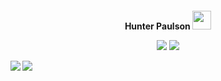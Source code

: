 <h4 align="center"> Hunter Paulson <img src="https://raw.githubusercontent.com/MartinHeinz/MartinHeinz/master/wave.gif" width="30px"> 

<p align="center">
  <img src="https://img.shields.io/badge/System-Ubuntu%2020.04-informational?style=flat&logo=linux&style=for-the-badge" />
  <img src="https://img.shields.io/badge/Editor-VSCode-informational?style=flat&logo=visual-studio-code&style=for-the-badge&logoColor=blue" /></p>
<a>
  <img align="left" src="https://api.hpaulson.smc.wtf/api?username=HPaulson&show_icons=true?count_private=true&show_border=false&include_all_commits=true" />
</a>
<a>
  <img align="left" src="https://api.hpaulson.smc.wtf/api/top-langs/?username=hpaulson&layout=compact&show_border=false" />
</a>
